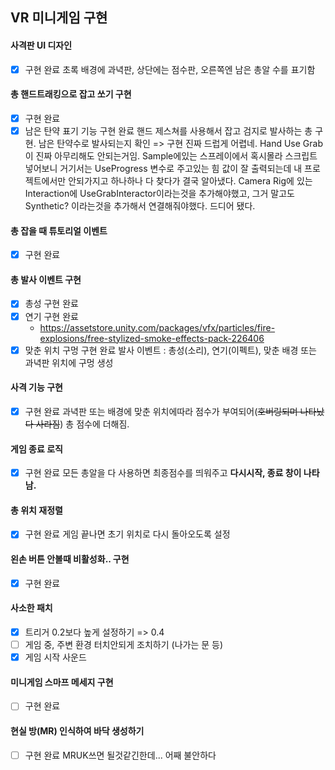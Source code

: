 ## VR 미니게임 구현
#### 사격판 UI 디자인
- [x] 구현 완료
초록 배경에 과녁판, 상단에는 점수판, 오른쪽엔 남은 총알 수를 표기함
#### 총 핸드트래킹으로 잡고 쏘기 구현
- [x] 구현 완료
- [x] 남은 탄약 표기 기능 구현 완료
핸드 제스쳐를 사용해서 잡고 검지로 발사하는 총 구현. 남은 탄약수로 발사되는지 확인
=> 구현 진짜 드럽게 어렵네. Hand Use Grab이 진짜 아무리해도 안되는거임. Sample에있는 스프레이에서 혹시몰라 스크립트 넣어보니 거기서는 UseProgress 변수로 주고있는 힘 값이 잘 출력되는데 내 프로젝트에서만 안되가지고 하나하나 다 찾다가 결국 알아냈다. Camera Rig에 있는 Interaction에 UseGrabInteractor이라는것을 추가해야했고, 그거 말고도 Synthetic? 이라는것을 추가해서 연결해줘야했다. 드디어 됐다.
#### 총 잡을 때 튜토리얼 이벤트
- [x] 구현 완료
#### 총 발사 이벤트 구현
- [x] 총성 구현 완료
- [x] 연기 구현 완료
	- https://assetstore.unity.com/packages/vfx/particles/fire-explosions/free-stylized-smoke-effects-pack-226406
- [x] 맞춘 위치 구멍 구현 완료
발사 이벤트 : 총성(소리), 연기(이펙트), 맞춘 배경 또는 과녁판 위치에 구멍 생성
#### 사격 기능 구현
- [x] 구현 완료
과녁판 또는 배경에 맞춘 위치에따라 점수가 부여되어(~~호버링되며 나타났다 사라짐~~) 총 점수에 더해짐.
#### 게임 종료 로직
- [x] 구현 완료
모든 총알을 다 사용하면 최종점수를 띄워주고 **다시시작, 종료 창이 나타남.**
#### 총 위치 재정렬
- [x] 구현 완료
게임 끝나면 초기 위치로 다시 돌아오도록 설정
#### 왼손 버튼 안볼때 비활성화.. 구현
- [x] 구현 완료
#### 사소한 패치
- [x] 트리거 0.2보다 높게 설정하기 => 0.4
- [ ] 게임 중, 주변 환경 터치안되게 조치하기 (나가는 문 등)
- [x] 게임 시작 사운드
#### 미니게임 스마프 메세지 구현
- [ ] 구현 완료
#### 현실 방(MR) 인식하여 바닥 생성하기
- [ ] 구현 완료
MRUK쓰면 될것같긴한데... 어째 불안하다